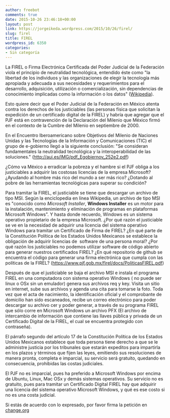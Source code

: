 ```yaml
---
author: freebot
comments: true
date: 2015-10-26 23:46:18+00:00
layout: post
link: https://jorgeikeda.wordpress.com/2015/10/26/firel/
slug: firel
title: FIREL
wordpress_id: 6350
categories:
- Sin categoría
---
```


La FIREL o Firma Electrónica Certificada del Poder Judicial de la Federación viola el principio de neutralidad tecnológica, entendido éste como "la libertad de los individuos y las organizaciones de elegir la tecnología más apropiada y adecuada a sus necesidades y requerimientos para el desarrollo, adquisición, utilización o comercialización, sin dependencias de conocimiento implicadas como la información o los datos" ([Wikipedia](https://es.wikipedia.org/wiki/Neutralidad_tecnol%C3%B3gica)).

Esto quiere decir que el Poder Judicial de la Federación en México atenta contra los derechos de los justiciables (las personas física que solicitan la expedición de un certificado digital de la FIREL) y habría que agregar que el PJF está en contravención de la Declaración del Milenio que México firmó en el contexto de la Cumbre del Milenio en septiembre de 2000.

En el Encuentro Iberoamericano sobre Objetivos del Milenio de Naciones Unidas y las Tecnologías de la Información y Comunicaciones (TIC) el grupo de e-gobierno llegó a la siguiente conclusión: "Se consideran fundamentales la neutralidad tecnológica y la interoperabilidad de las soluciones." (http://aui.es/IMG/pdf_Egobiernov_252e2.pdf)

¿Cómo va México a erradicar la pobreza y el hambre si el PJF obliga a los justiciables a adquirir las costosas licencias de la empresa Microsoft? ¿Ayudando al hombre más rico del mundo a ser más rico? ¿Dotando al pobre de las herramientas tecnológicas para superar su condición?

Para tramitar la FIREL, el justiciable se tiene que descargar un archivo de tipo MSI. Según la enciclopedia en línea Wikipedia, un archivo de tipo MSI es "conocido como _Microsoft Installer_, **Windows Installer** es un motor para la instalación, mantenimiento y eliminación de programas en plataformas Microsoft Windows". Y hasta donde recuerdo, Windows es un sistema operativo propietario de la empresa Microsoft. ¿Por qué razón el justiciable se ve en la necesidad de adquirir una licencia del sistema operativo Windows para tramitar un Certificado de Firma de FIREL? ¿En qué parte de la Constitución Política de los Estados Unidos Mexicanos se establece la obligación de adquirir licencias de  software de una persona moral? ¿Por qué razón los justiciables no podemos utilizar software de código abierto para generar nuestros certificados FIREL? ¿En qué repositorio de github se encuentra el código para generar una firma electrónica que cumpla con las políticas de la FIREL? (https://www.pjf.gob.mx/firel/docs/PoliticasFIREL.pdf)

Después de que el justiciable se baja el archivo MSI e instala el programa FIREL en una computadora con sistema operativo Windows ( no puede ser linux o OSx sin un emulador) genera sus archivos req y key. Visita un sitio en internet, sube sus archivos y agenda una cita para tomarse la foto. Toda vez que el acta de nacimiento, la identificación oficial y el comprobante de domicilio han sido escaneados, recibe un correo electrónico para poder descargar su archivo cer y poder generar, a través de su programa FIREL que sólo corre en Microsoft Windows un archivo PFX (El archivo de intercambio de información que contiene las llaves pública y privada de un Certificado Digital de la FIREL, el cual se encuentra protegido con contraseña).

El párrafo segundo del artículo 17 de la Constitución Política de los Estados Unidos Mexicanos establece que toda persona tiene derecho a que se le administre justicia por los tribunales que estarán expeditos para impartirla en los plazos y términos que fijen las leyes, emitiendo sus resoluciones de manera pronta, completa e imparcial, su servicio será gratuito, quedando en consecuencia, prohibidas las costas judiciales.

El PJF no es imparcial, pues ha preferido a Microsoft Windows por encima de Ubuntu, Linux, Mac OSx y demás sistemas operativos. Su servicio no es gratuito, pues para tramitar un Certificado Digital FIREL hay que adquirir una licencia del sistema operativo Microsoft Windows, y qué es ese costo si no es una costa judicial.

Si estás de acuerdo con lo expresado, por favor firma la petición en [change.org](https://www.change.org/p/ministro-presidente-luis-mar%C3%ADa-aguilar-morales-que-el-pjf-utilice-c%C3%B3digo-abierto-y-software-libre-para-generar-las-firmas-electr%C3%B3nicas?recruiter=27346586&utm_source=share_for_starters&utm_medium=copyLink)
